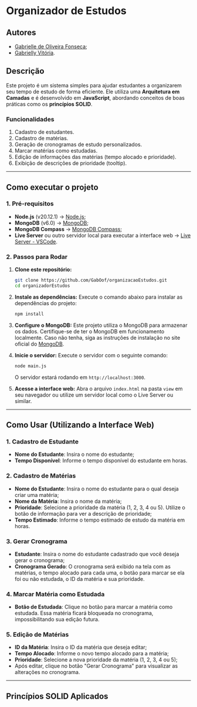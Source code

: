 # **Organizador de Estudos**

## **Autores**

- [Gabrielle de Oliveira Fonseca](https://github.com/GabOof);
- [Gabrielly Vitória](https://github.com/GabriellyVitoria5).

## **Descrição**

Este projeto é um sistema simples para ajudar estudantes a organizarem seu tempo de estudo de forma eficiente. Ele utiliza uma **Arquitetura em Camadas** e é desenvolvido em **JavaScript**, abordando conceitos de boas práticas como os **princípios SOLID**.

### **Funcionalidades**

1. Cadastro de estudantes.
2. Cadastro de matérias.
3. Geração de cronogramas de estudo personalizados.
4. Marcar matérias como estudadas.
5. Edição de informações das matérias (tempo alocado e prioridade).
6. Exibição de descrições de prioridade (tooltip).

---

## **Como executar o projeto**

### **1. Pré-requisitos**

- **Node.js** (v20.12.1) -> [Node.js](https://nodejs.org/);
- **MongoDB** (v6.0) -> [MongoDB](https://www.mongodb.com/try/download/community);
- **MongoDB Compass** -> [MongoDB Compass](https://www.mongodb.com/try/download/compass);
- **Live Server** ou outro servidor local para executar a interface web -> [Live Server - VSCode](https://marketplace.visualstudio.com/items?itemName=ritwickdey.LiveServer).

### **2. Passos para Rodar**

1. **Clone este repositório:**

   ```bash
   git clone https://github.com/GabOof/organizacaoEstudos.git
   cd organizadorEstudos
   ```

2. **Instale as dependências:**
   Execute o comando abaixo para instalar as dependências do projeto:

   ```bash
   npm install
   ```

3. **Configure o MongoDB:**
   Este projeto utiliza o MongoDB para armazenar os dados. Certifique-se de ter o MongoDB em funcionamento localmente. Caso não tenha, siga as instruções de instalação no site oficial do [MongoDB](https://www.mongodb.com/pt-br/docs/manual/administration/install-community/#std-label-install-mdb-community-edition).

4. **Inicie o servidor:**
   Execute o servidor com o seguinte comando:

   ```bash
   node main.js
   ```

   O servidor estará rodando em `http://localhost:3000`.

5. **Acesse a interface web:**
   Abra o arquivo `index.html` na pasta `view` em seu navegador ou utilize um servidor local como o Live Server ou similar.

---

## **Como Usar (Utilizando a Interface Web)**

### **1. Cadastro de Estudante**

- **Nome do Estudante**: Insira o nome do estudante;
- **Tempo Disponível**: Informe o tempo disponível do estudante em horas.

### **2. Cadastro de Matérias**

- **Nome do Estudante**: Insira o nome do estudante para o qual deseja criar uma matéria;
- **Nome da Matéria**: Insira o nome da matéria;
- **Prioridade**: Selecione a prioridade da matéria (1, 2, 3, 4 ou 5). Utilize o botão de informação para ver a descrição de prioridade;
- **Tempo Estimado**: Informe o tempo estimado de estudo da matéria em horas.

### **3. Gerar Cronograma**

- **Estudante**: Insira o nome do estudante cadastrado que você deseja gerar o cronograma;
- **Cronograma Gerado**: O cronograma será exibido na tela com as matérias, o tempo alocado para cada uma, o botão para marcar se ela foi ou não estudada, o ID da matéria e sua prioridade.

### **4. Marcar Matéria como Estudada**

- **Botão de Estudada**: Clique no botão para marcar a matéria como estudada. Essa matéria ficará bloqueada no cronograma, impossibilitando sua edição futura.

### **5. Edição de Matérias**

- **ID da Matéria**: Insira o ID da matéria que deseja editar;
- **Tempo Alocado**: Informe o novo tempo alocado para a matéria;
- **Prioridade**: Selecione a nova prioridade da matéria (1, 2, 3, 4 ou 5);
- Após editar, clique no botão "Gerar Cronograma" para visualizar as alterações no cronograma.

---

## **Princípios SOLID Aplicados**

<!-- TODO: precisamos citar quais os princípios e explicar onde estão -->
